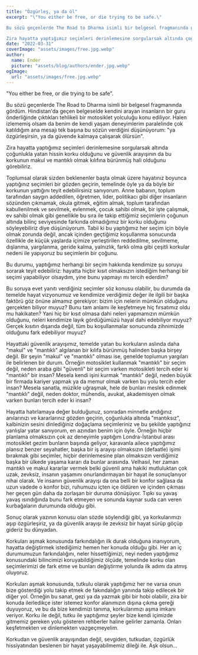 ```yaml
---
title: "Özgürleş, ya da öl"
excerpt: "\"You either be free, or die trying to be safe.\"

Bu sözü geçenlerde The Road to Dharma isimli bir belgesel fragmanında gördüm. Hindistan'da geçen belgeselde kendini arayan insanların bir guru önderliğinde çıktıkları tehlikeli bir motosiklet yolculuğu konu ediliyor. Halen izlememiş olsam da ana mesajı tek başına bu sözün verdiğini düşünüyorum: \"ya özgürleşirsin, ya da güvende kalmaya çalışarak ölürsün\".

Zira hayatta yaptığımız seçimleri derinlemesine sorgularsak altında çoğunlukla yatan hissin korku olduğunu ve güvenlik arayışının da bu korkunun makul ve mantıklı olmak kılıfına bürünmüş hali olduğunu görebiliriz."
date: "2022-03-31"
coverImage: "assets/images/free.jpg.webp"
author:
  name: Ender
  picture: "assets/blog/authors/ender.jpg.webp"
ogImage:
  url: "assets/images/free.jpg.webp"
---
```


"You either be free, or die trying to be safe".

Bu sözü geçenlerde The Road to Dharma isimli bir belgesel fragmanında gördüm. Hindistan'da geçen belgeselde kendini arayan insanların bir guru önderliğinde çıktıkları tehlikeli bir motosiklet yolculuğu konu ediliyor. Halen izlememiş olsam da benim de kendi yaşam deneyimlerim paralelinde çok katıldığım ana mesajı tek başına bu sözün verdiğini düşünüyorum: "ya özgürleşirsin, ya da güvende kalmaya çalışarak ölürsün".

Zira hayatta yaptığımız seçimleri derinlemesine sorgularsak altında çoğunlukla yatan hissin korku olduğunu ve güvenlik arayışının da bu korkunun makul ve mantıklı olmak kılıfına bürünmüş hali olduğunu görebiliriz.

Toplumsal olarak sizden beklenenler başta olmak üzere hayatınız boyunca yaptığınız seçimleri bir gözden geçirin, temelinde öyle ya da böyle bir korkunun yattığını teyit edebilirsiniz sanıyorum. Anne babanın, toplum tarafından saygın addedilen, öğretmen, lider, politikacı gibi diğer insanların sözünden çıkmamak, okula gitmek, eğitim almak, toplum tarafından kabullenilmek ve sevilmek, evlenmek, çocuk sahibi olmak, bir işte çalışmak, ev sahibi olmak gibi genellikle bu sıra ile takip ettiğimiz seçimlerin çoğunun altında bilinç seviyesinde farkında olmadığımız bir korku olduğunu söyleyebiliriz diye düşünüyorum. Tabii ki bu yaptığımız her seçim için böyle olmak zorunda değil, ancak içinden geçtiğimiz koşullanma sonucunda özellikle de küçük yaşlarda içimize yerleştirilen reddedilme, sevilmeme, dışlanma, yargılanma, geride kalma, yalnızlık, farklı olma gibi çeşitli korkular nedeni ile yapıyoruz bu seçimlerin bir çoğunu.

Bu durumu, yaptığımız herhangi bir seçim hakkında kendimize şu soruyu sorarak teyit edebiliriz: hayatta hiçbir kısıt olmaksızın istediğim herhangi bir seçimi yapabiliyor olsaydım, yine bunu yapmayı mı tercih ederdim?

Bu soruya evet yanıtı verdiğiniz seçimler söz konusu olabilir, bu durumda da temelde hayat vizyonumuz ve kendimize verdiğimiz değer ile ilgili bir başka faktörü göz önüne almamız gerekiyor: bizim için nelerin mümkün olduğunu gerçekten biliyor muyuz? Bunu tam anlamı ile keşfetmeye hiç fırsatımız oldu mu hakikaten? Yani hiç bir kısıt olmasa dahi neleri yapmamızın mümkün olduğunu, neleri kendimize layık gördüğümüzü hayal dahi edebiliyor muyuz? Gerçek kısıtın dışarıda değil, tüm bu koşullanmalar sonucunda zihnimizde olduğunu fark edebiliyor muyuz?

Hayattaki güvenlik arayışımız, temelde yatan bu korkuların aslında daha "makul" ve "mantıklı" algılanan bir kılıfa bürünmüş halinden başka birşey değil. Bir şeyin "makul" ve "mantıklı" olması ise, genelde toplumun yargıları ile belirlenen bir durum. Örneğin motosiklet kullanmak "mantıklı" bir seçim değil, neden araba gibi "güvenli" bir seçim varken motosikleti tercih eder ki "mantıklı" bir insan? Mesela kendi işini kurmak "mantıklı" değil, neden büyük bir firmada kariyer yapmak ya da memur olmak varken bu yolu tercih eder insan? Mesela sanatla, müzikle uğraşmak, hele de bunları meslek edinmek "mantıklı" değil, neden doktor, mühendis, avukat, akademisyen olmak varken bunları tercih eder ki insan?

Hayatta hatırlamaya değer bulduğunuz, sonradan minnetle andığınız anılarınızı ve kararlarınız gözden geçirin, çoğunlukla altında "mantıksız", kalbinizin sesini dinlediğiniz doğaçlama seçimleriniz ve bu şekilde yaptığınız yanlışlar yatar sanıyorum, en azından benim için öyle. Örneğin hiçbir planlama olmaksızın çok az deneyimle yaptığım Londra-İstanbul arası motosiklet gezim bunların başında geliyor, karavanla ailece yaptığımız plansız benzer seyahatler, başka bir iş arayışı olmaksızın (defaatle) işimi bırakmak gibi seçimler, hiçbir derinlemesine plan olmaksızın verdiğimiz başka bir ülkede yaşama kararı da bunlar arasında. Velhasıl, her zaman mantıklı ve makul kararlar vermek belki güvenli ama hakiki mutluluktan çok uzak, zevksiz, insanın yaşamını onurlandırmayan bir hayat ile sonuçlanıyor nihai olarak. Ve insanın güvenlik arayışı da ona belli bir konfor sağlasa da uzun vadede o konfor bizi, ruhumuzu içten içe öldüren ve içinden çıkması her geçen gün daha da zorlaşan bir duruma dönüşüyor. Tıpkı su yavaş yavaş ısındığında bunu fark etmeyen ve sonunda kaynar suda can veren kurbağaların durumunda olduğu gibi.

Sonuç olarak yazının konusu olan sözde söylendiği gibi, ya korkularımızı aşıp özgürleşiriz, ya da güvenlik arayışı ile zevksiz bir hayat sürüp göçüp gideriz bu dünyadan.

Korkuları aşmak konusunda farkındalığın ilk durak olduğuna inanıyorum, hayatta değiştirmek istediğimiz hemen her konuda olduğu gibi. Her an iç durumumuzun farkındalığını, neler hissettiğimizi, neyi neden yaptığımız konusundaki bilincimizi koruyabildiğimiz ölçüde, temelinde korku olan seçimlerimizi de fark etme ve bunları değiştirme yolunda ilk adımı da atmış oluyoruz.

Korkuları aşmak konusunda, tutkulu olarak yaptığımız her ne varsa onun bize gösterdiği yolu takip etmek de fakındalığın yanında takip edilecek bir diğer yol. Örneğin bu sanat, gezi ya da yazmak gibi bir hobi olabilir, zira bir konuda ilerledikçe ister istemez konfor alanımızın dışına çıkma gereği duyuyoruz, ve bu da bize kendimizi tanıma, korkularımızı aşma imkanı veriyor. Korku ile değil, tutku ile yaptığımız şeyler bize kendi içimizde gitmemiz gereken yolu gösteren rehberler haline gelirler zamanla. Onları keşfetmekten ve dinlemekten vazgeçmeyelim.

Korkudan ve güvenlik arayışından değil, sevgiden, tutkudan, özgürlük hissiyatından beslenen bir hayat yaşayabilmemiz dileği ile. Aşk olsun...
